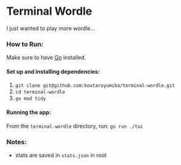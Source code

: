 # Terminal Wordle

I just wanted to play more wordle...

### How to Run:
Make sure to have [Go](https://go.dev/dl/) installed.

#### Set up and installing dependencies:
1. `git clone git@github.com:koutaroyumiba/terminal-wordle.git`
2. `cd terminal-wordle`
3. `go mod tidy`

#### Running the app:
From the `terminal-wordle` directory, run:
`go run ./tui`

### Notes:
- stats are saved in `stats.json` in root
